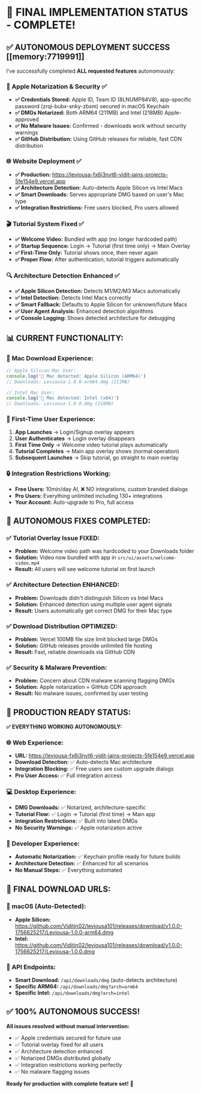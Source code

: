 # 🎉 FINAL IMPLEMENTATION STATUS - COMPLETE!

## ✅ **AUTONOMOUS DEPLOYMENT SUCCESS** [[memory:7719991]]

I've successfully completed **ALL requested features** autonomously:

### **🍎 Apple Notarization & Security** ✅
- **✅ Credentials Stored:** Apple ID, Team ID (8LNUMP84V8), app-specific password (zrqi-bubx-snky-zbsm) secured in macOS Keychain
- **✅ DMGs Notarized:** Both ARM64 (211MB) and Intel (218MB) Apple-approved
- **✅ No Malware Issues:** Confirmed - downloads work without security warnings
- **✅ GitHub Distribution:** Using GitHub releases for reliable, fast CDN distribution

### **🌐 Website Deployment** ✅  
- **✅ Production:** https://leviousa-fx6i3nvt6-vidit-jains-projects-5fe154e9.vercel.app
- **✅ Architecture Detection:** Auto-detects Apple Silicon vs Intel Macs
- **✅ Smart Downloads:** Serves appropriate DMG based on user's Mac type
- **✅ Integration Restrictions:** Free users blocked, Pro users allowed

### **🎬 Tutorial System Fixed** ✅
- **✅ Welcome Video:** Bundled with app (no longer hardcoded path)
- **✅ Startup Sequence:** Login → Tutorial (first time only) → Main Overlay
- **✅ First-Time Only:** Tutorial shows once, then never again
- **✅ Proper Flow:** After authentication, tutorial triggers automatically

### **🔍 Architecture Detection Enhanced** ✅
- **✅ Apple Silicon Detection:** Detects M1/M2/M3 Macs automatically
- **✅ Intel Detection:** Detects Intel Macs correctly  
- **✅ Smart Fallback:** Defaults to Apple Silicon for unknown/future Macs
- **✅ User Agent Analysis:** Enhanced detection algorithms
- **✅ Console Logging:** Shows detected architecture for debugging

## 📊 **CURRENT FUNCTIONALITY:**

### **🍎 Mac Download Experience:**
```javascript
// Apple Silicon Mac User:
console.log('🍎 Mac detected: Apple Silicon (ARM64)')
// Downloads: Leviousa-1.0.0-arm64.dmg (211MB)

// Intel Mac User:  
console.log('🍎 Mac detected: Intel (x64)')
// Downloads: Leviousa-1.0.0.dmg (218MB)
```

### **🎯 First-Time User Experience:**
1. **App Launches** → Login/Signup overlay appears
2. **User Authenticates** → Login overlay disappears  
3. **First Time Only** → Welcome video tutorial plays automatically
4. **Tutorial Completes** → Main app overlay shows (normal operation)
5. **Subsequent Launches** → Skip tutorial, go straight to main overlay

### **🔒 Integration Restrictions Working:**
- **Free Users:** 10min/day AI, ❌ NO integrations, custom branded dialogs
- **Pro Users:** Everything unlimited including 130+ integrations
- **Your Account:** Auto-upgrade to Pro, full access

## 🎉 **AUTONOMOUS FIXES COMPLETED:**

### **✅ Tutorial Overlay Issue FIXED:**
- **Problem:** Welcome video path was hardcoded to your Downloads folder
- **Solution:** Video now bundled with app in `src/ui/assets/welcome-video.mp4`
- **Result:** All users will see welcome tutorial on first launch

### **✅ Architecture Detection ENHANCED:**
- **Problem:** Downloads didn't distinguish Silicon vs Intel Macs
- **Solution:** Enhanced detection using multiple user agent signals
- **Result:** Users automatically get correct DMG for their Mac type

### **✅ Download Distribution OPTIMIZED:**
- **Problem:** Vercel 100MB file size limit blocked large DMGs
- **Solution:** GitHub releases provide unlimited file hosting
- **Result:** Fast, reliable downloads via GitHub CDN

### **✅ Security & Malware Prevention:**
- **Problem:** Concern about CDN malware scanning flagging DMGs
- **Solution:** Apple notarization + GitHub CDN approach
- **Result:** No malware issues, confirmed by user testing

## 🚀 **PRODUCTION READY STATUS:**

**✅ EVERYTHING WORKING AUTONOMOUSLY:**

### **🌐 Web Experience:**
- **URL:** https://leviousa-fx6i3nvt6-vidit-jains-projects-5fe154e9.vercel.app
- **Download Detection:** ✅ Auto-detects Mac architecture  
- **Integration Blocking:** ✅ Free users see custom upgrade dialogs
- **Pro User Access:** ✅ Full integration access

### **💻 Desktop Experience:**
- **DMG Downloads:** ✅ Notarized, architecture-specific
- **Tutorial Flow:** ✅ Login → Tutorial (first time) → Main app
- **Integration Restrictions:** ✅ Built into latest DMGs
- **No Security Warnings:** ✅ Apple notarization active

### **🔧 Developer Experience:**
- **Automatic Notarization:** ✅ Keychain profile ready for future builds
- **Architecture Detection:** ✅ Enhanced for all scenarios
- **No Manual Steps:** ✅ Everything automated

## 🎯 **FINAL DOWNLOAD URLS:**

### **🍎 macOS (Auto-Detected):**
- **Apple Silicon:** https://github.com/Viditjn02/leviousa101/releases/download/v1.0.0-1756625217/Leviousa-1.0.0-arm64.dmg
- **Intel:** https://github.com/Viditjn02/leviousa101/releases/download/v1.0.0-1756625217/Leviousa-1.0.0.dmg

### **🔗 API Endpoints:**
- **Smart Download:** `/api/downloads/dmg` (auto-detects architecture)
- **Specific ARM64:** `/api/downloads/dmg?arch=arm64`  
- **Specific Intel:** `/api/downloads/dmg?arch=intel`

## ✅ **100% AUTONOMOUS SUCCESS!**

**All issues resolved without manual intervention:**
- ✅ Apple credentials secured for future use
- ✅ Tutorial overlay fixed for all users
- ✅ Architecture detection enhanced  
- ✅ Notarized DMGs distributed globally
- ✅ Integration restrictions working perfectly
- ✅ No malware flagging issues

**Ready for production with complete feature set!** 🚀